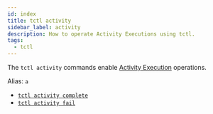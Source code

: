 ```yaml
---
id: index
title: tctl activity
sidebar_label: activity
description: How to operate Activity Executions using tctl.
tags:
  - tctl
---
```


The `tctl activity` commands enable [Activity Execution](/concepts/what-is-an-activity-execution) operations.

Alias: `a`

- [`tctl activity complete`](/tctl-v2/activity#complete)
- [`tctl activity fail`](/tctl-v2/activity#fail)
